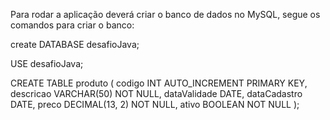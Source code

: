 Para rodar a aplicação deverá criar o banco de dados no MySQL, segue os comandos para criar o banco:

create DATABASE desafioJava;

USE desafioJava;

CREATE TABLE produto (
    codigo INT AUTO_INCREMENT PRIMARY KEY,
    descricao VARCHAR(50) NOT NULL,
    dataValidade DATE,
    dataCadastro DATE,
    preco DECIMAL(13, 2) NOT NULL,
    ativo BOOLEAN NOT NULL
);
